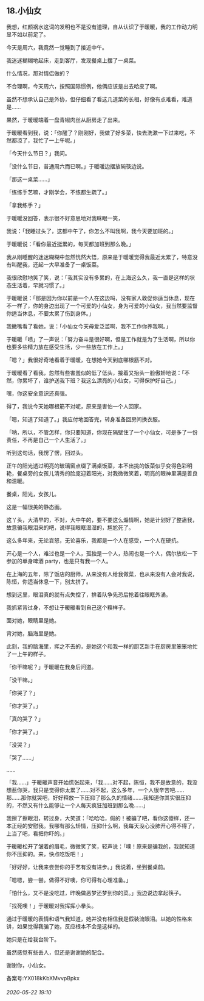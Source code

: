 ## 18.小仙女
我想，红颜祸水这词的发明也不是没有道理，自从认识了于暖暖，我的工作动力明显不如以前足了。


今天是周六，我竟然一觉睡到了接近中午。


我迷迷糊糊地起床，走到客厅，发现餐桌上摆了一桌菜。


什么情况，那对情侣做的？


不合理啊，今天周六，按照国际惯例，他俩应该是出去哈皮了啊。


虽然不想承认自己是外协，但仔细看了看这几道菜的长相，好像有点难看，难道是……


果然，于暖暖端着一盘青椒肉丝从厨房走了出来。


于暖暖看到我，说：「你醒了？刚刚好，我做了好多菜，快去洗漱一下过来吃，不然都凉了，我忙了一上午呢。」


「今天什么节日？」我问。


「没什么节日，普通周六而已啊。」于暖暖边摆放碗筷边说。


「那这一桌菜……」


「练练手艺嘛，才刚学会，不练都生疏了。」


「拿我练手？」


于暖暖没回答，表示很不好意思地对我眯眼一笑，


我说：「我睡过头了，这都中午了，你怎么不叫我啊，我今天要加班的。」


于暖暖说：「看你最近挺累的，每天都加班到那么晚。」


我从刚睡醒的迷迷糊糊中忽然恍然大悟，原来是于暖暖觉得我最近太累了，特意没有叫醒我，还起一大早准备了一桌饭菜。


我很欣慰地笑了笑，说：「我其实没有多累的，在上海这么久，我一直是这样的状态生活着，早就习惯了。」


于暖暖说：「那是因为你以前是一个人在这边吗，没有家人敦促你适当休息，现在不一样了，你的身边出现了一个可爱的小仙女，身为可爱的小仙女，我当然要监督你适当休息，不要太累了伤到身体。」


我撇嘴看了看她，说：「小仙女今天母爱泛滥啊，我不工作你养我啊。」


于暖暖「啧」了一声说：「努力奋斗是很好啊，但是工作就是为了生活啊，所以你也要多些精力放在感受生活，少一些放在工作上。」


「嗯？」我很好奇地看着于暖暖，在想她今天到底哪根筋不对。


于暖暖看了看我，忽然有些害羞似的低了低头，接着又抬头一脸傲娇地说：「不然，你累坏了，谁护送我下班？我这么漂亮的小仙女，可得保护好自己。」


嘿，你这安全意识还真强。


得了，我说今天她哪根筋不对呢，原来是害怕一个人回家。


「嗯，知道了知道了。」我应付地回答完，转身准备回房间换衣服。


「呐，所以，不管怎样，你只要知道，你现在隔壁住了一个小仙女，可是多了一份责任，不再是自己一个人生活了。」


听到这句话，我愣了愣，回过头。


正午的阳光透过明亮的玻璃窗点缀了满桌饭菜，本不出挑的饭菜似乎变得色彩明艳，餐桌旁的女孩儿清秀的脸庞迎着阳光，对我微微笑着，明亮的眼神里满是善良和温暖。


餐桌，阳光，女孩儿。


这是一幅很美的静态画。


这丫头，大清早的，不对，大中午的，要不要这么煽情啊，她是计划好了整蛊我，故意骗我眼泪来的吧，说得我眼眶湿湿的，尴尬死了。


这么多年来，无论哀怒，无论喜乐，我都是一个人在感受，一个人在硬抗。


开心是一个人，难过也是一个人，孤独是一个人，热闹也是一个人，偶尔放松一下参加的单身啤酒 party，也是只有我一个人。


在上海的五年，除了饭店的厨师，从来没有人给我做菜，也从来没有人会对我说，陈恒，你适当休息一下，别太拼了。


想到这里，眼泪真的就有点失控了，排着队争先恐后抢着往眼眶外涌。


我抓紧背过身，不想让于暖暖看到自己这个糗样子。


面对她，眼睛里是她。


背对她，脑海里是她。


此刻，我的脑海里，挥之不去的，是她这个和我一样的厨艺新手在厨房里笨笨地忙了一上午的样子。


「你干嘛呢？」于暖暖在我身后问道。


「没干嘛。」


「你哭了？」


「你才哭了。」


「真的哭了？」


「你才哭了。」


「没哭？」


「哭了……」


……


「我……」于暖暖声音开始慌张起来，「我……对不起，陈恒，我不是故意的，我没想惹你哭，我只是觉得你太累了……对不起，这么多年，一个人很辛苦吧……那……那你就哭吧，好好释放一下压抑了那么久的情绪…….我知道你其实很压抑的，不然又有什么能够让一个人每天疯狂加班到那么晚……」


我擦了擦眼泪，转过身，大笑道：「哈哈哈，假的！被骗了吧，看你这傻样，还一本正经的安慰我。我哪有那么矫情，压抑什么啊，我每天没心没肺开心得不得了，上当了吧，看把你吓的。」


于暖暖松开了皱着的眉毛，微微笑了笑，轻声说：「噢！原来是骗我的，我就知道你不压抑的。来，快点吃饭吧！」


「好好好，让我来尝尝你的手艺有没有进步。」我说着，坐到餐桌前。


「嗯嗯，尝一尝。做得不好噢，你可得有心理准备。」


「怕什么，又不是没吃过，昨晚做恶梦还梦到你的菜。」我边说边拿起筷子。


「找死噢！」于暖暖对我挥挥小拳头。


通过于暖暖的表情和语气我知道，她并没有相信我是假装流眼泪。以她的性格来讲，如果觉得我骗了她，反应根本不会是这样的。


她只是在给我台阶下。


虽然感觉有些丢人，但还是谢谢她的配合。


谢谢你，小仙女。


备案号:YX018kKbXMvvpBpkx


###### 2020-05-22 19:10
